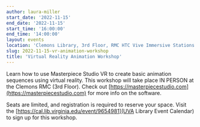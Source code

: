 ```yaml
---
author: laura-miller
start_date: '2022-11-15'
end_date: '2022-11-15'
start_time: '16:00:00'
end_time: '14:00:00'
layout: events
location: 'Clemons Library, 3rd Floor, RMC HTC Vive Immersive Stations 1 and 2'
slug: 2022-11-15-vr-animation-workshop
title: 'Virtual Reality Animation Workshop'
---
```


Learn how to use Masterpiece Studio VR to create basic animation sequences using virtual reality. This workshop will take place IN PERSON at the Clemons RMC (3rd Floor). Check out [https://masterpiecestudio.com](https://masterpiecestudio.com) for more info on the software.

Seats are limited, and registration is required to reserve your space. Visit the [https://cal.lib.virginia.edu/event/9654981](UVA Library Event Calendar) to sign up for this workshop.
